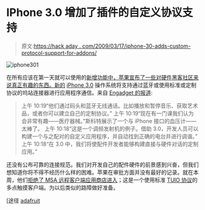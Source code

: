 # IPhone 3.0 增加了插件的自定义协议支持

> 原文:[https://hack aday . com/2009/03/17/iphone-30-adds-custom-protocol-support-for-addons/](https://hackaday.com/2009/03/17/iphone-30-adds-custom-protocol-support-for-addons/)

![iphone301](../Images/b17ed93289d643162e1da133628e0f7c.png "iphone301")

在所有应该在第一天就可以使用的[新增功能中，苹果宣布了一些对硬件黑客社区来说真正有趣的东西。新的](http://www.obsessable.com/news/2009/03/17/iphone-os-3-0-adds-copy-and-paste-mms-push-notifications/ "iPhone OS 3.0 adds copy and paste, MMS, push notifications : Obsessable Technology News") [iPhone 3.0](http://www.mahalo.com/IPhone_3.0 "IPhone 3.0 - Mahalo") 操作系统将支持通过蓝牙或使用标准或定制协议的坞站连接器进行应用程序通信。来自 [Engadget 的报道](http://www.engadget.com/2009/03/17/live-from-apples-iphone-os-3-0-preview-event/#continued "Live from Apple's iPhone OS 3.0 preview event"):

> 上午 10:19“他们通过码头和蓝牙无线通话。比如播放和暂停音乐、获取艺术品，或者你可以建立自己的定制协议。”
> 上午 10:19“现在有一门课我们认为会非常有趣——医疗器械。”斯科特展示了一个与 iPhone 接口的血压计——太棒了。
> 上午 10:18“这是一个调频发射机的例子。借助 3.0，开发人员可以构建一个与之配对的自定义应用程序，并自动找到正确的电台并进行调谐。”
> 上午 10:18“在 3.0 中，我们将使配件开发者能够构建直接与硬件对话的定制应用。”

还没有公布可靠的连接规范。我们对开发自己的配件硬件的前景感到兴奋，但我们想知道你将不得不经历什么样的困难。苹果在审批方面并没有最好的记录。就在本周，他们[拒绝了 MSA 远程客户端应用商店进入](http://createdigitalmotion.com/2009/03/16/want-free-iphone-multitouch-communication-join-the-crusade/ "Create Digital Motion » Want Free iPhone Multitouch Communication? Join the Crusade!")；这是一个使用标准 [TUIO 协议](http://www.tuio.org/ "TUIO")的多点触摸客户端。为以后类似的路障做好准备。

[途径 [adafruit](http://www.adafruit.com/blog/2009/03/17/iphone-os-30-supports-hacky-accessories/)